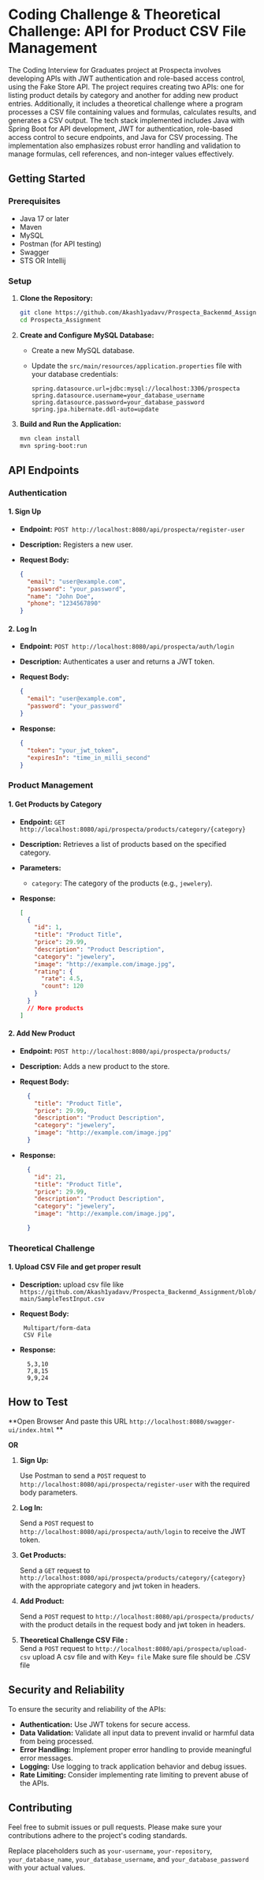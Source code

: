 # Coding Challenge & Theoretical Challenge: API for Product CSV File Management

The Coding Interview for Graduates project at Prospecta involves developing APIs with JWT authentication and role-based access control, using the Fake Store API. The project requires creating two APIs: one for listing product details by category and another for adding new product entries. Additionally, it includes a theoretical challenge where a program processes a CSV file containing values and formulas, calculates results, and generates a CSV output. The tech stack implemented includes Java with Spring Boot for API development, JWT for authentication, role-based access control to secure endpoints, and Java for CSV processing. The implementation also emphasizes robust error handling and validation to manage formulas, cell references, and non-integer values effectively.


## Getting Started

### Prerequisites

- Java 17 or later
- Maven
- MySQL
- Postman (for API testing)
- Swagger
- STS OR Intellij

### Setup

1. **Clone the Repository:**

    ```bash
    git clone https://github.com/Akash1yadavv/Prospecta_Backenmd_Assignment
    cd Prospecta_Assignment
    ```

2. **Create and Configure MySQL Database:**

    - Create a new MySQL database.
    - Update the `src/main/resources/application.properties` file with your database credentials:

      ```properties
      spring.datasource.url=jdbc:mysql://localhost:3306/prospecta
      spring.datasource.username=your_database_username
      spring.datasource.password=your_database_password
      spring.jpa.hibernate.ddl-auto=update
      
      ```

3. **Build and Run the Application:**

    ```bash
    mvn clean install
    mvn spring-boot:run
    ```

## API Endpoints

### Authentication

#### 1. Sign Up

- **Endpoint:** `POST http://localhost:8080/api/prospecta/register-user`
- **Description:** Registers a new user.
- **Request Body:**

    ```json
    {
      "email": "user@example.com",
      "password": "your_password",
      "name": "John Doe",
      "phone": "1234567890"
    }
    ```

#### 2. Log In

- **Endpoint:** `POST http://localhost:8080/api/prospecta/auth/login`
- **Description:** Authenticates a user and returns a JWT token.
- **Request Body:**

    ```json
    {
      "email": "user@example.com",
      "password": "your_password"
    }
    ```

- **Response:**

    ```json
    {
      "token": "your_jwt_token",
      "expiresIn": "time_in_milli_second"
    }
    ```

### Product Management

#### 1. Get Products by Category

- **Endpoint:** `GET http://localhost:8080/api/prospecta/products/category/{category}`
- **Description:** Retrieves a list of products based on the specified category.
- **Parameters:**
  - `category`: The category of the products (e.g., `jewelery`).
- **Response:**

    ```json
    [
      {
        "id": 1,
        "title": "Product Title",
        "price": 29.99,
        "description": "Product Description",
        "category": "jewelery",
        "image": "http://example.com/image.jpg",
        "rating": {
          "rate": 4.5,
          "count": 120
        }
      }
      // More products
    ]
    ```

#### 2. Add New Product

- **Endpoint:** `POST http://localhost:8080/api/prospecta/products/`
- **Description:** Adds a new product to the store.
- **Request Body:**

    ```json
      {
        "title": "Product Title",
        "price": 29.99,
        "description": "Product Description",
        "category": "jewelery",
        "image": "http://example.com/image.jpg"
      }
    ```

- **Response:**

    ```json
      {
        "id": 21,
        "title": "Product Title",
        "price": 29.99,
        "description": "Product Description",
        "category": "jewelery",
        "image": "http://example.com/image.jpg",
    
      }
    ```

### Theoretical Challenge

#### 1. Upload CSV File and get proper result
- **Description:** upload csv file like `https://github.com/Akash1yadavv/Prospecta_Backenmd_Assignment/blob/main/SampleTestInput.csv`
- **Request Body:**

    ```
     Multipart/form-data
     CSV File
    ```

- **Response:**

    ```
      5,3,10
      7,8,15
      9,9,24
    ```

## How to Test

**Open Browser And paste this URL `http://localhost:8080/swagger-ui/index.html`  **

**OR**

1. **Sign Up:**

    Use Postman to send a `POST` request to `http://localhost:8080/api/prospecta/register-user` with the required body parameters.

2. **Log In:**

    Send a `POST` request to `http://localhost:8080/api/prospecta/auth/login` to receive the JWT token.

3. **Get Products:**

    Send a `GET` request to `http://localhost:8080/api/prospecta/products/category/{category}` with the appropriate category and jwt token in headers.

4. **Add Product:**

    Send a `POST` request to `http://localhost:8080/api/prospecta/products/` with the product details in the request body and jwt token in headers.

5. **Theoretical Challenge CSV File :**   
    Send a `POST` request to `http://localhost:8080/api/prospecta/upload-csv` upload A csv file and with Key= `file` Make sure file should be .CSV file
   
## Security and Reliability

To ensure the security and reliability of the APIs:

- **Authentication:** Use JWT tokens for secure access.
- **Data Validation:** Validate all input data to prevent invalid or harmful data from being processed.
- **Error Handling:** Implement proper error handling to provide meaningful error messages.
- **Logging:** Use logging to track application behavior and debug issues.
- **Rate Limiting:** Consider implementing rate limiting to prevent abuse of the APIs.

## Contributing

Feel free to submit issues or pull requests. Please make sure your contributions adhere to the project's coding standards.

Replace placeholders such as `your-username`, `your-repository`, `your_database_name`, `your_database_username`, and `your_database_password` with your actual values.
